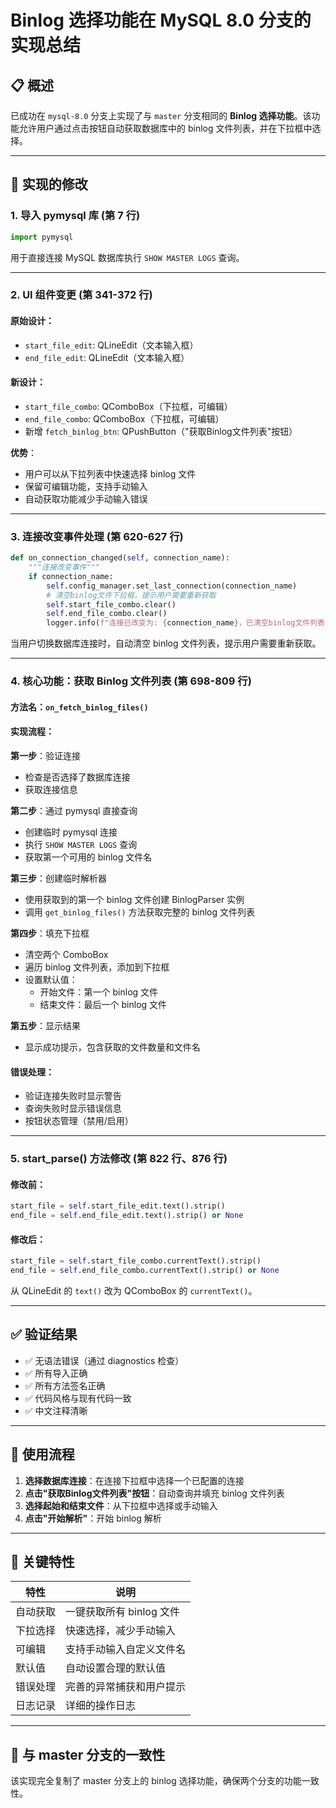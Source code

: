 # Binlog 选择功能在 MySQL 8.0 分支的实现总结

## 📋 概述
已成功在 `mysql-8.0` 分支上实现了与 `master` 分支相同的 **Binlog 选择功能**。该功能允许用户通过点击按钮自动获取数据库中的 binlog 文件列表，并在下拉框中选择。

---

## 🔧 实现的修改

### 1. **导入 pymysql 库** (第 7 行)
```python
import pymysql
```
用于直接连接 MySQL 数据库执行 `SHOW MASTER LOGS` 查询。

---

### 2. **UI 组件变更** (第 341-372 行)

#### 原始设计：
- `start_file_edit`: QLineEdit（文本输入框）
- `end_file_edit`: QLineEdit（文本输入框）

#### 新设计：
- `start_file_combo`: QComboBox（下拉框，可编辑）
- `end_file_combo`: QComboBox（下拉框，可编辑）
- 新增 `fetch_binlog_btn`: QPushButton（"获取Binlog文件列表"按钮）

**优势**：
- 用户可以从下拉列表中快速选择 binlog 文件
- 保留可编辑功能，支持手动输入
- 自动获取功能减少手动输入错误

---

### 3. **连接改变事件处理** (第 620-627 行)
```python
def on_connection_changed(self, connection_name):
    """连接改变事件"""
    if connection_name:
        self.config_manager.set_last_connection(connection_name)
        # 清空binlog文件下拉框，提示用户需要重新获取
        self.start_file_combo.clear()
        self.end_file_combo.clear()
        logger.info(f"连接已改变为: {connection_name}，已清空binlog文件列表")
```

当用户切换数据库连接时，自动清空 binlog 文件列表，提示用户需要重新获取。

---

### 4. **核心功能：获取 Binlog 文件列表** (第 698-809 行)

#### 方法名：`on_fetch_binlog_files()`

#### 实现流程：

**第一步**：验证连接
- 检查是否选择了数据库连接
- 获取连接信息

**第二步**：通过 pymysql 直接查询
- 创建临时 pymysql 连接
- 执行 `SHOW MASTER LOGS` 查询
- 获取第一个可用的 binlog 文件名

**第三步**：创建临时解析器
- 使用获取到的第一个 binlog 文件创建 BinlogParser 实例
- 调用 `get_binlog_files()` 方法获取完整的 binlog 文件列表

**第四步**：填充下拉框
- 清空两个 ComboBox
- 遍历 binlog 文件列表，添加到下拉框
- 设置默认值：
  - 开始文件：第一个 binlog 文件
  - 结束文件：最后一个 binlog 文件

**第五步**：显示结果
- 显示成功提示，包含获取的文件数量和文件名

#### 错误处理：
- 验证连接失败时显示警告
- 查询失败时显示错误信息
- 按钮状态管理（禁用/启用）

---

### 5. **start_parse() 方法修改** (第 822 行、876 行)

#### 修改前：
```python
start_file = self.start_file_edit.text().strip()
end_file = self.end_file_edit.text().strip() or None
```

#### 修改后：
```python
start_file = self.start_file_combo.currentText().strip()
end_file = self.end_file_combo.currentText().strip() or None
```

从 QLineEdit 的 `text()` 改为 QComboBox 的 `currentText()`。

---

## ✅ 验证结果

- ✅ 无语法错误（通过 diagnostics 检查）
- ✅ 所有导入正确
- ✅ 所有方法签名正确
- ✅ 代码风格与现有代码一致
- ✅ 中文注释清晰

---

## 🚀 使用流程

1. **选择数据库连接**：在连接下拉框中选择一个已配置的连接
2. **点击"获取Binlog文件列表"按钮**：自动查询并填充 binlog 文件列表
3. **选择起始和结束文件**：从下拉框中选择或手动输入
4. **点击"开始解析"**：开始 binlog 解析

---

## 📝 关键特性

| 特性 | 说明 |
|------|------|
| 自动获取 | 一键获取所有 binlog 文件 |
| 下拉选择 | 快速选择，减少手动输入 |
| 可编辑 | 支持手动输入自定义文件名 |
| 默认值 | 自动设置合理的默认值 |
| 错误处理 | 完善的异常捕获和用户提示 |
| 日志记录 | 详细的操作日志 |

---

## 🔄 与 master 分支的一致性

该实现完全复制了 master 分支上的 binlog 选择功能，确保两个分支的功能一致性。

